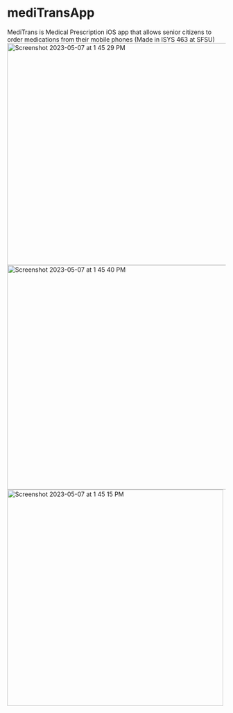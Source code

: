 # mediTransApp
MediTrans is  Medical Prescription iOS app that allows senior citizens to order medications from their mobile phones (Made in ISYS 463 at SFSU)
<img width="511" alt="Screenshot 2023-05-07 at 1 45 29 PM" src="https://user-images.githubusercontent.com/109552816/236702013-22283847-2859-433d-a7e7-dc614a514d99.png">
<img width="517" alt="Screenshot 2023-05-07 at 1 45 40 PM" src="https://user-images.githubusercontent.com/109552816/236702016-28b83aee-847b-4e1f-8e3f-189fed9d1f06.png">
<img width="498" alt="Screenshot 2023-05-07 at 1 45 15 PM" src="https://user-images.githubusercontent.com/109552816/236702019-5c286296-a6b6-4e4d-aa47-9d5bfc99e4af.png">
